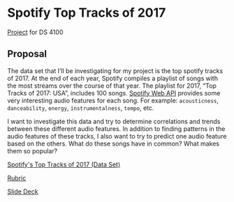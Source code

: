 # Spotify Top Tracks of 2017

[Project](http://ds4100.weebly.com/project.html) for DS 4100

## Proposal

The data set that I’ll be investigating for my project is the top spotify tracks of 2017. At the end of each year, Spotify compiles a playlist of songs with the most streams over the course of that year. The playlist for 2017, “Top Tracks of 2017: USA”, includes 100 songs. [Spotify Web API](https://beta.developer.spotify.com/documentation/web-api/reference/tracks/get-several-audio-features/) provides some very interesting audio features for each song. For example: `acousticness`, `danceability`, `energy`, `instrumentalness`, `tempo`, etc.

I want to investigate this data and try to determine correlations and trends between these different audio features. In addition to finding patterns in the audio features of these tracks, I also want to try to predict one audio feature based on the others. What do these songs have in common? What makes them so popular?

[Spotify's Top Tracks of 2017 (Data Set)](https://open.spotify.com/user/spotify/playlist/37i9dQZF1DX7Axsg3uaDZb?si=nlWdcezESwCW5HazmIGi8A)

[Rubric](https://docs.google.com/spreadsheets/d/1-ExmjjTEE3MqZx30IjknJ8zjVrzV7lF9z0dNs94iJzE/edit?usp=sharing)

[Slide Deck](https://docs.google.com/presentation/d/1Cl4MDQ4sT5aexGMreKPJFxeU_wHigYcV2NknR8Zg3fQ/edit?usp=sharing)
